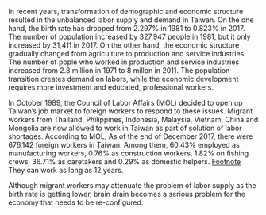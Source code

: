 In recent years, transformation of demographic and economic structure resulted in the unbalanced labor supply and demand in Taiwan. On the one hand, the birth rate has dropped from 2.297% in 1981 to 0.823% in 2017. The number of population increased by 327,947 people in 1981, but it only increased by 31,411 in 2017. On the other hand, the economic structure gradually changed from agriculture to production and service industries. The number of pople who worked in production and service industries increased from 2.3 million in 1971 to 8 millon in 2011. The population transition creates demand on labors, while the economic development requires more investment and educated, professional workers.

In October 1989, the Council of Labor Affairs (MOL) decided to open up Taiwan’s job market to foreign workers to respond to these issues. Migrant workers from Thailand, Philippines, Indonesia, Malaysia, Vietnam, China and Mongolia are now 
allowed to work in Taiwan as part of solution of labor shortages. According to MOL, As of the end of December 2017, there were 676,142 foreign workers in Taiwan. Among them, 60.43% employed as manufacturing workers, 0.76% as construction workers, 1.82% on fishing crews, 36.71% as caretakers and 0.29% as domestic helpers. [Footnote](https://www.wda.gov.tw/cp.aspx?n=1C6028CA080A27B3) They can work as long as 12 years.  

Although migrant workers may attenuate the problem of labor supply as the birth rate is getting lower, brain drain becomes a serious problem for the economy that needs to be re-configured. 
